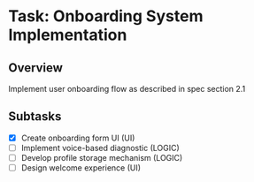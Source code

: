 # Task: Onboarding System Implementation

## Overview
Implement user onboarding flow as described in spec section 2.1

## Subtasks
- [x] Create onboarding form UI (UI)
- [ ] Implement voice-based diagnostic (LOGIC)
- [ ] Develop profile storage mechanism (LOGIC)
- [ ] Design welcome experience (UI)